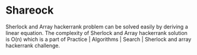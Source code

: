 # Shareock
Sherlock and Array hackerrank problem can be solved easily by deriving a linear equation. 
The complexity of Sherlock and Array hackerrank solution is O(n) which is a part of Practice | Algorithms | Search | Sherlock and array hackerrank challenge.
